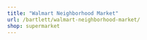 ```yaml
---
title: "Walmart Neighborhood Market"
url: /bartlett/walmart-neighborhood-market/
shop: supermarket
---
```

